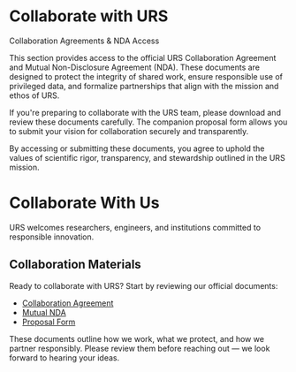 # Collaborate with URS
Collaboration Agreements & NDA Access

This section provides access to the official URS Collaboration Agreement and Mutual Non-Disclosure Agreement (NDA). These documents are designed to protect the integrity of shared work, ensure responsible use of privileged data, and formalize partnerships that align with the mission and ethos of URS.

If you're preparing to collaborate with the URS team, please download and review these documents carefully. The companion proposal form allows you to submit your vision for collaboration securely and transparently.

By accessing or submitting these documents, you agree to uphold the values of scientific rigor, transparency, and stewardship outlined in the URS mission.

# Collaborate With Us

URS welcomes researchers, engineers, and institutions committed to responsible innovation.

<!-- 👇 Paste the snippet here 👇 -->

##  Collaboration Materials

Ready to collaborate with URS? Start by reviewing our official documents:

- [ Collaboration Agreement](/docs/URS_Collaboration_Agreement_Form.pdf)
- [ Mutual NDA ](/docs/URS_NDA_Form.pdf)
- [ Proposal Form ](/docs/URS_Collaboration_Proposal_Form.pdf)

These documents outline how we work, what we protect, and how we partner responsibly. Please review them before reaching out — we look forward to hearing your ideas.

